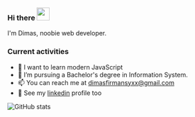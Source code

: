 ### Hi there <img src="https://thumbs.gfycat.com/SeveralLegalAardwolf-max-1mb.gif" height="29px">
I'm Dimas, noobie web developer.

### Current activities 
- 🌱 I want to learn modern JavaScript
- 💼 I’m pursuing a Bachelor's degree in Information System.
- 📫 You can reach me at dimasfirmansyxx@gmail.com
- 📝 See my [linkedin](https://www.linkedin.com/in/dimasfirmansyah/) profile too

![GitHub stats](https://github-readme-stats.vercel.app/api?username=dimasfirmansyxx&show_icons=true)
